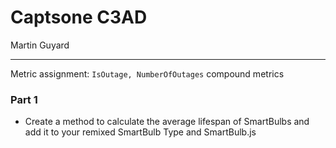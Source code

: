 # Captsone C3AD
Martin Guyard

---

Metric assignment: `IsOutage, NumberOfOutages` compound metrics

### Part 1
- Create a method to calculate the average lifespan of SmartBulbs and add it to your remixed SmartBulb Type and SmartBulb.js
